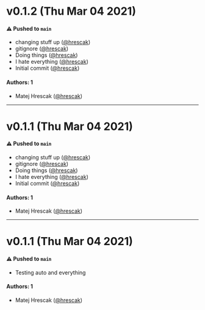 # v0.1.2 (Thu Mar 04 2021)

#### ⚠️ Pushed to `main`

- changing stuff up ([@hrescak](https://github.com/hrescak))
- gitignore ([@hrescak](https://github.com/hrescak))
- Doing things ([@hrescak](https://github.com/hrescak))
- I hate everything ([@hrescak](https://github.com/hrescak))
- Initial commit ([@hrescak](https://github.com/hrescak))

#### Authors: 1

- Matej Hrescak ([@hrescak](https://github.com/hrescak))

---

# v0.1.1 (Thu Mar 04 2021)

#### ⚠️ Pushed to `main`

- changing stuff up ([@hrescak](https://github.com/hrescak))
- gitignore ([@hrescak](https://github.com/hrescak))
- Doing things ([@hrescak](https://github.com/hrescak))
- I hate everything ([@hrescak](https://github.com/hrescak))
- Initial commit ([@hrescak](https://github.com/hrescak))

#### Authors: 1

- Matej Hrescak ([@hrescak](https://github.com/hrescak))

---

# v0.1.1 (Thu Mar 04 2021)

#### ⚠️ Pushed to `main`

- Testing auto and everything

#### Authors: 1

- Matej Hrescak ([@hrescak](https://github.com/hrescak))

